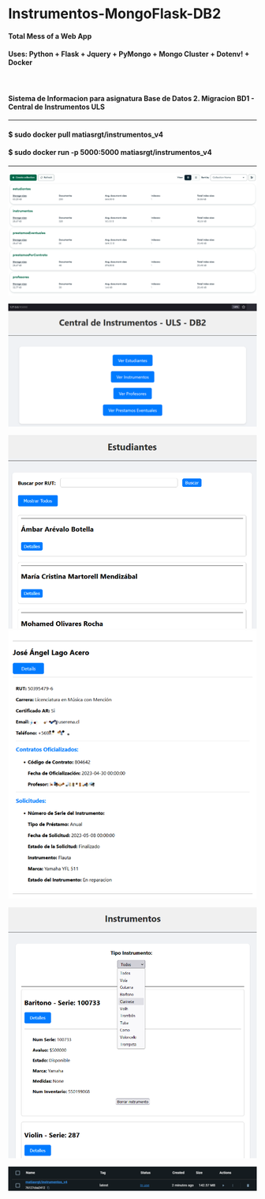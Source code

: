 # Instrumentos-MongoFlask-DB2

#### Total Mess of a Web App <br>
#### Uses: Python + Flask + Jquery + PyMongo + Mongo Cluster + Dotenv! + Docker<br>
<br>

#### Sistema de Informacion para asignatura Base de Datos 2. Migracion BD1 - Central de Instrumentos ULS

---

#### $ sudo docker pull matiasrgt/instrumentos_v4<br>
#### $ sudo docker run -p 5000:5000 matiasrgt/instrumentos_v4<br>

---

![Alt text](https://github.com/MatiasRGT/img_resources/blob/main/DB2/db2_colecciones.png) <br>

![Alt text](https://github.com/MatiasRGT/img_resources/blob/main/DB2/db2_index.png) <br>

![Alt text](https://github.com/MatiasRGT/img_resources/blob/main/DB2/db2_estudiantes.png) <br>
![Alt text](https://github.com/MatiasRGT/img_resources/blob/main/DB2/db2_estudiante_detalles.png) <br>

![Alt text](https://github.com/MatiasRGT/img_resources/blob/main/DB2/db2_instrumentos2.png) <br>

![Alt text](https://github.com/MatiasRGT/img_resources/blob/main/DB2/db2_docker.png) <br>
